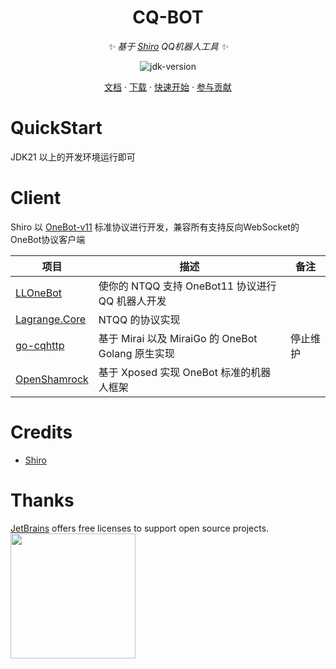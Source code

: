 <div align="center">

# CQ-BOT

_✨ 基于 [Shiro](https://github.com/MisakaTAT/Shiro) QQ机器人工具 ✨_

</div>

<p align="center">
    <img src="https://img.shields.io/badge/JDK-21+-brightgreen.svg?style=flat-square" alt="jdk-version">
</p>

<p align="center">
  <a href="https://misakatat.github.io/shiro-docs">文档</a>
  ·
  <a href="">下载</a>
  ·
  <a href="https://misakatat.github.io/shiro-docs">快速开始</a>
  ·
  <a href="">参与贡献</a>
</p>

# QuickStart
JDK21 以上的开发环境运行即可

# Client

Shiro 以 [OneBot-v11](https://github.com/howmanybots/onebot/tree/master/v11/specs)
标准协议进行开发，兼容所有支持反向WebSocket的OneBot协议客户端

| 项目                                                        | 描述                                              | 备注     |
| ----------------------------------------------------------- | ------------------------------------------------- | -------- |
| [LLOneBot](https://github.com/LLOneBot/LLOneBot)            | 使你的 NTQQ 支持 OneBot11 协议进行 QQ 机器人开发  |          |
| [Lagrange.Core](https://github.com/KonataDev/Lagrange.Core) | NTQQ 的协议实现                                   |          |
| [go-cqhttp](https://github.com/Mrs4s/go-cqhttp)             | 基于 Mirai 以及 MiraiGo 的 OneBot Golang 原生实现 | 停止维护 |
| [OpenShamrock](https://github.com/whitechi73/OpenShamrock)  | 基于 Xposed 实现 OneBot 标准的机器人框架          |          |

# Credits
* [Shiro](https://github.com/MisakaTAT/Shiro)  

# Thanks
[JetBrains](https://www.jetbrains.com/?from=cq-bot) offers free licenses to support open source projects.  
[<img src="https://resources.jetbrains.com/storage/products/company/brand/logos/jetbrains.png" width="200"/>](https://www.jetbrains.com/?from=cq-bot)